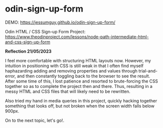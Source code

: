 # odin-sign-up-form

DEMO: https://jessumguy.github.io/odin-sign-up-form/



Odin HTML / CSS Sign-up Form Project: https://www.theodinproject.com/lessons/node-path-intermediate-html-and-css-sign-up-form

**Reflection 21/05/2023**

I feel more comfortable with structuring HTML layouts now. However, my intuition in positioning with CSS is still weak in that I often find myself haphazarding adding and removing properties and values through trial-and-error, and then constantly toggling back to the browser to see the result. After some time of this, I lost patience and resorted to brute-forcing the CSS together so as to complete the project then and there. Thus, resulting in a messy HTML and CSS files that will likely need to be rewritten.

Also tried my hand in media queries in this project, quickly hacking together something that looks off, but not broken when the screen width falls below 900px.

On to the next topic, let's go!.
